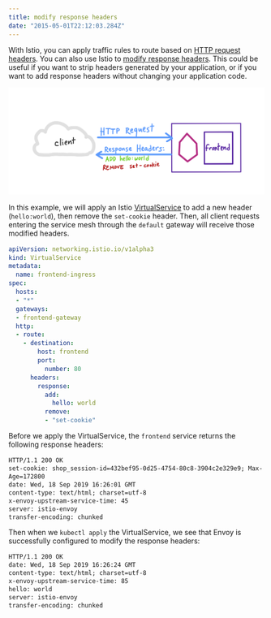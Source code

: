 ```yaml
---
title: modify response headers
date: "2015-05-01T22:12:03.284Z"
---
```


With Istio, you can apply traffic rules to route based on [HTTP request headers](https://istio.io/docs/tasks/policy-enforcement/control-headers/). You can also use Istio to [modify response headers](https://istio.io/docs/reference/config/networking/v1alpha3/virtual-service/#Headers). This could be useful if you want to strip headers generated by your application, or if you want to add response headers without changing your application code.

![](./headers.png)

In this example, we will apply an Istio [VirtualService](https://istio.io/docs/concepts/traffic-management/#virtual-services) to add a new header (`hello:world`), then remove the `set-cookie` header. Then, all client requests entering the service mesh through the `default` gateway will receive those modified headers.

```YAML
apiVersion: networking.istio.io/v1alpha3
kind: VirtualService
metadata:
  name: frontend-ingress
spec:
  hosts:
  - "*"
  gateways:
  - frontend-gateway
  http:
  - route:
    - destination:
        host: frontend
        port:
          number: 80
      headers:
        response:
          add:
            hello: world
          remove:
          - "set-cookie"
```

Before we apply the VirtualService, the `frontend` service returns the following response headers:

```
HTTP/1.1 200 OK
set-cookie: shop_session-id=432bef95-0d25-4754-80c8-3904c2e329e9; Max-Age=172800
date: Wed, 18 Sep 2019 16:26:01 GMT
content-type: text/html; charset=utf-8
x-envoy-upstream-service-time: 45
server: istio-envoy
transfer-encoding: chunked
```

Then when we `kubectl apply` the VirtualService, we see that Envoy is successfully configured to modify the response headers:

```
HTTP/1.1 200 OK
date: Wed, 18 Sep 2019 16:26:24 GMT
content-type: text/html; charset=utf-8
x-envoy-upstream-service-time: 85
hello: world
server: istio-envoy
transfer-encoding: chunked
```